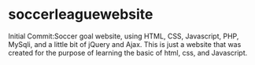 # soccerleaguewebsite
Initial Commit:Soccer goal website, using HTML, CSS, Javascript, PHP, MySqli, and a little bit of jQuery and Ajax. This is just a website that was created for the purpose of learning the basic of html, css, and Javascript.

